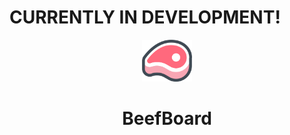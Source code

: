 # CURRENTLY IN DEVELOPMENT!

<div align="center">
<p>
    <img width="80" src="https://github.com/Ugric/beefboard/blob/main/static-images/beefboard-logo.png">
</p>
<h1>BeefBoard</h1>
</div>